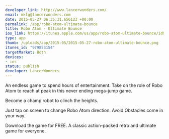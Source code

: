 ```yaml
--- 
developer_link: http://www.lancerwonders.com/
email: mktg@lancerwonders.com
date: 2015-05-27 06:35:31.656123 +00:00
permalink: /app/robo-atom-ultimate-bounce
title: Robo Atom - Ultimate Bounce
ios_link: https://itunes.apple.com/us/app/robo-atom-ultimate-bounce/id979853154?ls=1&mt=8
type: app
thumb: /uploads/app/2015-05/2015-05-27-robo-atom-ultimate-bounce.png
itunes_id: "979853154"
targetMarket: Both
devices: 
- ios
status: publish
developer: LancerWonders
---
```


An endless game to spend hours of entertainment. Take on the role of Robo Atom to reach at peak in this never ending mega-jump game. 

Become a champ robot to clinch the heights.

Just tap on screen to change Robo Atom direction. Avoid Obstacles come in your way.

Download the game for FREE. A classic action-packed retro and ultimate game for everyone.
